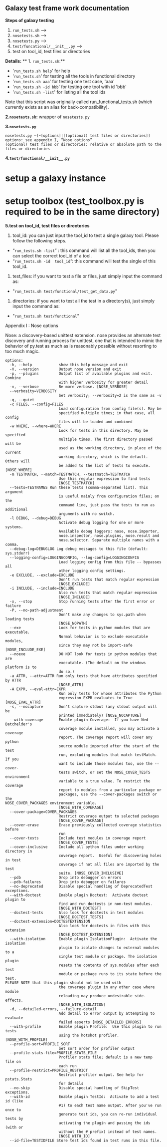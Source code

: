 ## Galaxy test frame work documentation

**Steps of galaxy testing**

1. `run_tests.sh` -->
1. `nosetests.sh` -->
1. `nosetests.py` -->
1. `test/funcational/__init__.py` -->
1. test on tool_id, test files or directories

**Details:**
** 1. `run_tests.sh`:**

* '`run_tests.sh help`' for help
* '`run_tests.sh`'  for testing all the tools in functional directory
*  '`run_tests.sh aaa`'  for testing one test case, 'aaa'
* '`run_tests.sh -id bbb`' for testing one tool with id 'bbb'
*  '`run_tests.sh -list`'  for listing all the tool ids

Note that this script was originally called run_functional_tests.sh (which currently exists as an alias for back-compatibility).

**2.`nosetests.sh`:** wrapper of `nosetests.py`

**3.`nosetests.py`**

```
nosetests.py ~[~[options]|[(optional) test files or directories]]
options: see appendix I, “Nose options”
(optional) test files or directories: relative or absolute path to the files or directories
```


**4.`test/functional/__init__.py`**
# setup a galaxy instance
# setup toolbox (test_toolbox.py is required to be in the same directory)

**5.test on tool_id, test files or directories**

1. tool_id: you can just input the tool_id to test a single galaxy tool. Please follow the following steps.

* “`run_tests.sh -list`” : this command will list all the tool_ids, then you can select the correct tool_id of a tool.
* “`run_tests.sh -id  tool_id`”: this command will test the single of this tool_id.

1. test_files: if you want to test a file or files, just simply input the command as:

* "`run_tests.sh test/functional/test_get_data.py`"

1. directories: if you want to test all the test in a directory(s), just simply input the command as:

* "`run_tests.sh test/functional`"

Appendix I : Nose options

Nose: a discovery-based unittest extension. nose provides an alternate test discovery and running process for unittest, one that is intended to mimic the behavior of py.test as much as is reasonably possible without resorting to too much magic.

```
options:
  -h, --help            show this help message and exit
  -V, --version         Output nose version and exit
  -p, --plugins         Output list of available plugins and exit. Combine
                        with higher verbosity for greater detail
  -v, --verbose         Be more verbose. [NOSE_VERBOSE]
  --verbosity=VERBOSITY
                        Set verbosity; --verbosity=2 is the same as -v
  -q, --quiet           
  -c FILES, --config=FILES
                        Load configuration from config file(s). May be
                        specified multiple times; in that case, all config
                        files will be loaded and combined
  -w WHERE, --where=WHERE
                        Look for tests in this directory. May be specified
                        multiple times. The first directory passed will be
                        used as the working directory, in place of the current
                        working directory, which is the default. Others will
                        be added to the list of tests to execute. [NOSE_WHERE]
  -m TESTMATCH, --match=TESTMATCH, --testmatch=TESTMATCH
                        Use this regular expression to find tests
                        [NOSE_TESTMATCH]
  --tests=TESTNAMES Run these tests (comma-separated list). This argument
                        is useful mainly from configuration files; on the
                        command line, just pass the tests to run as additional
                        arguments with no switch.
  -l DEBUG, --debug=DEBUG
                        Activate debug logging for one or more systems.
                        Available debug loggers: nose, nose.importer,
                        nose.inspector, nose.plugins, nose.result and
                        nose.selector. Separate multiple names with a comma.
  --debug-log=DEBUGLOG Log debug messages to this file (default: sys.stderr)
  --logging-config=LOGGINGCONFIG, --log-config=LOGGINGCONFIG
                        Load logging config from this file -- bypasses all
                        other logging config settings.
  -e EXCLUDE, --exclude=EXCLUDE
                        Don't run tests that match regular expression
                        [NOSE_EXCLUDE]
  -i INCLUDE, --include=INCLUDE
                        Also run tests that match regular expression
                        [NOSE_INCLUDE]
  -x, --stop            Stop running tests after the first error or failure
  -P, --no-path-adjustment
                        Don't make any changes to sys.path when loading tests
                        [NOSE_NOPATH]
  --exe                 Look for tests in python modules that are executable.
                        Normal behavior is to exclude executable modules,
                        since they may not be import-safe [NOSE_INCLUDE_EXE]
  --noexe               DO NOT look for tests in python modules that are
                        executable. (The default on the windows platform is to
                        do so.)
  -a ATTR, --attr=ATTR Run only tests that have attributes specified by ATTR
                        [NOSE_ATTR]
  -A EXPR, --eval-attr=EXPR
                        Run only tests for whose attributes the Python
                        expression EXPR evaluates to True [NOSE_EVAL_ATTR]
  -s, --nocapture       Don't capture stdout (any stdout output will be
                        printed immediately) [NOSE_NOCAPTURE]
  --with-coverage       Enable plugin Coverage:  If you have Ned Batchelder's
                        coverage module installed, you may activate a coverage
                        report. The coverage report will cover any python
                        source module imported after the start of the test
                        run, excluding modules that match testMatch. If you
                        want to include those modules too, use the --cover-
                        tests switch, or set the NOSE_COVER_TESTS environment
                        variable to a true value. To restrict the coverage
                        report to modules from a particular package or
                        packages, use the --cover-packages switch or the
NOSE_COVER_PACKAGES environment variable.
                        [NOSE_WITH_COVERAGE]
  --cover-package=COVER_PACKAGES
                        Restrict coverage output to selected packages
                        [NOSE_COVER_PACKAGE]
  --cover-erase         Erase previously collected coverage statistics before
                        run
  --cover-tests         Include test modules in coverage report
                        [NOSE_COVER_TESTS]
  --cover-inclusive     Include all python files under working directory in
                        coverage report.  Useful for discovering holes in test
                        coverage if not all files are imported by the test
                        suite. [NOSE_COVER_INCLUSIVE]
  --pdb                 Drop into debugger on errors
  --pdb-failures        Drop into debugger on failures
  --no-deprecated       Disable special handling of DeprecatedTest exceptions.
  --with-doctest        Enable plugin Doctest:  Activate doctest plugin to
                        find and run doctests in non-test modules.
                        [NOSE_WITH_DOCTEST]
  --doctest-tests       Also look for doctests in test modules
                        [NOSE_DOCTEST_TESTS]
  --doctest-extension=DOCTESTEXTENSION
                        Also look for doctests in files with this extension
                        [NOSE_DOCTEST_EXTENSION]
  --with-isolation      Enable plugin IsolationPlugin:  Activate the isolation
                        plugin to isolate changes to external modules to a
                        single test module or package. The isolation plugin
                        resets the contents of sys.modules after each test
                        module or package runs to its state before the test.
PLEASE NOTE that this plugin should not be used with
                        the coverage plugin in any other case where module
                        reloading may produce undesirable side-effects.
                        [NOSE_WITH_ISOLATION]
  -d, --detailed-errors, --failure-detail
                        Add detail to error output by attempting to evaluate
                        failed asserts [NOSE_DETAILED_ERRORS]
  --with-profile        Enable plugin Profile:  Use this plugin to run tests
                        using the hotshot profiler.   [NOSE_WITH_PROFILE]
  --profile-sort=PROFILE_SORT
                        Set sort order for profiler output
  --profile-stats-file=PROFILE_STATS_FILE
                        Profiler stats file; default is a new temp file on
                        each run
  --profile-restrict=PROFILE_RESTRICT
                        Restrict profiler output. See help for pstats.Stats
                        for details
  --no-skip             Disable special handling of SkipTest exceptions.
  --with-id             Enable plugin TestId:  Activate to add a test id (like
                        #1) to each test name output. After you've run once to
                        generate test ids, you can re-run individual tests by
                        activating the plugin and passing the ids (with or
                        without the # prefix) instead of test names.
                        [NOSE_WITH_ID]
  --id-file=TESTIDFILE Store test ids found in test runs in this file.
```
